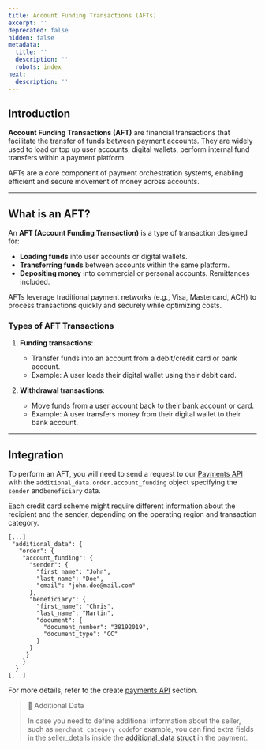 ```yaml
---
title: Account Funding Transactions (AFTs)
excerpt: ''
deprecated: false
hidden: false
metadata:
  title: ''
  description: ''
  robots: index
next:
  description: ''
---
```

## Introduction

**Account Funding Transactions (AFT)** are financial transactions that facilitate the transfer of funds between payment accounts. They are widely used to load or top up user accounts, digital wallets, perform internal fund transfers within a payment platform.

AFTs are a core component of payment orchestration systems, enabling efficient and secure movement of money across accounts.

***

## What is an AFT?

An **AFT (Account Funding Transaction)** is a type of transaction designed for:

- **Loading funds** into user accounts or digital wallets.
- **Transferring funds** between accounts within the same platform. 
- **Depositing money** into commercial or personal accounts. Remittances included.

AFTs leverage traditional payment networks (e.g., Visa, Mastercard, ACH) to process transactions quickly and securely while optimizing costs.

### Types of AFT Transactions

1. **Funding transactions**:
   - Transfer funds into an account from a debit/credit card or bank account.
   - Example: A user loads their digital wallet using their debit card.

2. **Withdrawal transactions**:
   - Move funds from a user account back to their bank account or card.
   - Example: A user transfers money from their digital wallet to their bank account.

***

## Integration

To perform an AFT, you will need to send a request to our [Payments API](ref:create-payment) with the `additional_data.order.account_funding` object specifying the `sender` and`beneficiary` data.

Each credit card scheme might require different information about the recipient and the sender, depending on the operating region and transaction category.

```Text Example
[...]
 "additional_data": {
   "order": {
    "account_funding": {
      "sender": {
        "first_name": "John",
        "last_name": "Doe",
        "email": "john.doe@mail.com"
      },
      "beneficiary": {
        "first_name": "Chris",
        "last_name": "Martin",
        "document": {
          "document_number": "38192019",
          "document_type": "CC"
        }
      }
     }
    }
  }
[...]
```

For more details, refer to the create [payments API](ref:create-payment) section.

> 📘 Additional Data
> 
> In case you need to define additional information about the seller, such as `merchant_category_code`for example, you can find extra fields in the seller_details inside the [additional_data struct](ref:the-payment-object) in the payment.